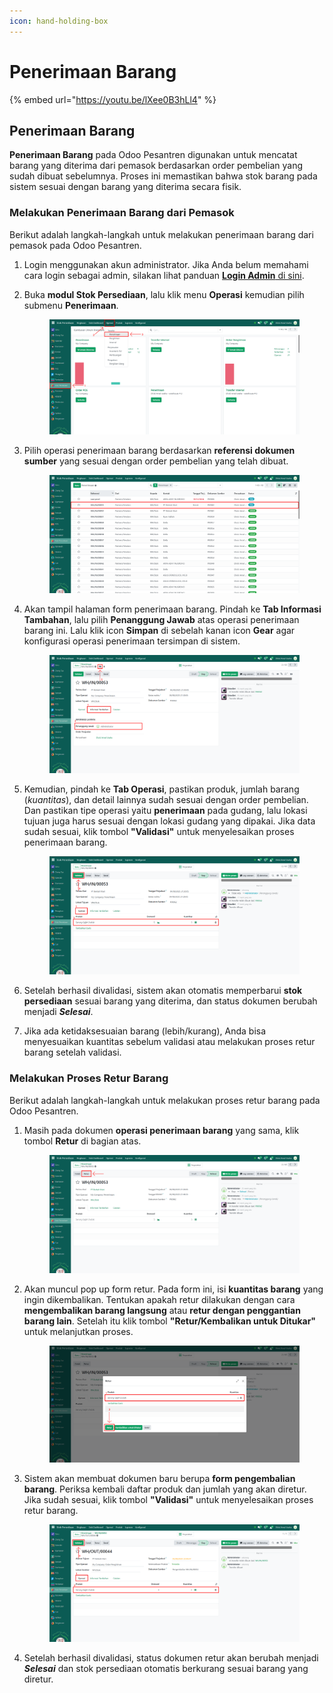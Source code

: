 ```yaml
---
icon: hand-holding-box
---
```


# Penerimaan Barang

{% embed url="https://youtu.be/lXee0B3hLl4" %}

## Penerimaan Barang&#x20;

**Penerimaan Barang** pada Odoo Pesantren digunakan untuk mencatat barang yang diterima dari pemasok berdasarkan order pembelian yang sudah dibuat sebelumnya. Proses ini memastikan bahwa stok barang pada sistem sesuai dengan barang yang diterima secara fisik.

### Melakukan Penerimaan Barang dari Pemasok

Berikut adalah langkah-langkah untuk melakukan penerimaan barang dari pemasok pada Odoo Pesantren.

1. Login menggunakan akun administrator. Jika Anda belum memahami cara login sebagai admin, silakan lihat panduan [**Login Admin** di sini](../../panduan-login/login-admin.md).
2.  Buka **modul Stok Persediaan**, lalu klik menu **Operasi** kemudian pilih submenu **Penerimaan**.

    <figure><img src="../../.gitbook/assets/images-491.png" alt=""><figcaption></figcaption></figure>


3.  Pilih operasi penerimaan barang berdasarkan **referensi dokumen sumber** yang sesuai dengan order pembelian yang telah dibuat.

    <figure><img src="../../.gitbook/assets/images-492.png" alt=""><figcaption></figcaption></figure>


4.  Akan tampil halaman form penerimaan barang. Pindah ke **Tab Informasi Tambahan**, lalu pilih **Penanggung Jawab** atas operasi penerimaan barang ini. Lalu klik icon **Simpan** di sebelah kanan icon **Gear** agar konfigurasi operasi penerimaan tersimpan di sistem.

    <figure><img src="../../.gitbook/assets/images-493.png" alt=""><figcaption></figcaption></figure>


5.  Kemudian, pindah ke **Tab Operasi**, pastikan produk, jumlah barang (_kuantitas_), dan detail lainnya sudah sesuai dengan order pembelian. Dan pastikan tipe operasi yaitu **penerimaan** pada gudang, lalu lokasi tujuan juga harus sesuai dengan lokasi gudang yang dipakai. Jika data sudah sesuai, klik tombol **"Validasi"** untuk menyelesaikan proses penerimaan barang.

    <figure><img src="../../.gitbook/assets/images-494.png" alt=""><figcaption></figcaption></figure>


6. Setelah berhasil divalidasi, sistem akan otomatis memperbarui **stok persediaan** sesuai barang yang diterima, dan status dokumen berubah menjadi _**Selesai**_.
7. Jika ada ketidaksesuaian barang (lebih/kurang), Anda bisa menyesuaikan kuantitas sebelum validasi atau melakukan proses retur barang setelah validasi.

### Melakukan Proses Retur Barang

Berikut adalah langkah-langkah untuk melakukan proses retur barang pada Odoo Pesantren.

1.  Masih pada dokumen **operasi penerimaan barang** yang sama, klik tombol **Retur** di bagian atas.

    <figure><img src="../../.gitbook/assets/images-495.png" alt=""><figcaption></figcaption></figure>


2.  Akan muncul pop up form retur. Pada form ini, isi **kuantitas barang** yang ingin dikembalikan. Tentukan apakah retur dilakukan dengan cara **mengembalikan barang langsung** atau **retur dengan penggantian barang lain**. Setelah itu klik tombol **"Retur/Kembalikan untuk Ditukar"** untuk melanjutkan proses.

    <figure><img src="../../.gitbook/assets/images-496.png" alt=""><figcaption></figcaption></figure>


3.  Sistem akan membuat dokumen baru berupa **form pengembalian barang**. Periksa kembali daftar produk dan jumlah yang akan diretur. Jika sudah sesuai, klik tombol **"Validasi"** untuk menyelesaikan proses retur barang.

    <figure><img src="../../.gitbook/assets/images-497 (1).png" alt=""><figcaption></figcaption></figure>


4. Setelah berhasil divalidasi, status dokumen retur akan berubah menjadi _**Selesai**_ dan stok persediaan otomatis berkurang sesuai barang yang diretur.
